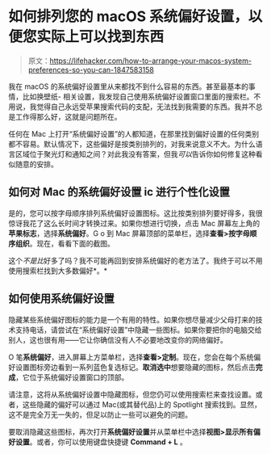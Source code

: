 # 如何排列您的 macOS 系统偏好设置，以便您实际上可以找到东西

> 原文：<https://lifehacker.com/how-to-arrange-your-macos-system-preferences-so-you-can-1847583158>

我在 macOS 的系统偏好设置里从来都找不到什么容易的东西。甚至最基本的事情，比如换壁纸- 相关设置，我发现自己使用系统偏好设置窗口里面的搜索栏。不用说，我觉得自己永远受苹果搜索代码的支配，无法找到我需要的东西。我并不总是工作得那么好，这就是问题所在。



任何在 Mac 上打开“系统偏好设置”的人都知道，在那里找到偏好设置的任何类别都不容易。默认情况下，这些偏好是按类别排列的，对我来说意义不大。为什么语言区域位于聚光灯和通知之间？对此我没有答案，但我*可以*告诉你如何修复这种看似随意的安排。

## 如何对 Mac 的系统偏好设置 ic 进行个性化设置

是的，您可以按字母顺序排列系统偏好设置图标。这比按类别排列要好得多，我很惊讶我花了这么长时间才转换过来。如果你想进行切换，点击 Mac 屏幕左上角的**苹果标志**，选择**系统偏好**。G o 到 Mac 屏幕顶部的菜单栏，选择**查看>按字母顺序组织**。现在，看看下面的截图。

这个*不是比*好多了吗？我不可能再回到安排系统偏好的老方法了。我终于可以不用使用搜索栏找到大多数偏好*。* 

## 如何使用系统偏好设置

隐藏某些系统偏好图标的能力是一个有用的特性。如果你想尽量减少父母打来的技术支持电话，请尝试在“系统偏好设置”中隐藏一些图标。如果你要把你的电脑交给别人，这也很有用——它让你确信没有人不必要地改变你的网络偏好。

O 笔**系统偏好**，进入屏幕上方菜单栏，选择**查看>定制**。现在，您会在每个系统偏好设置图标旁边看到一系列蓝色复选标记。**取消选中**想要隐藏的图标，然后点击**完成**，它位于系统偏好设置窗口的顶部。

请注意，这将从系统偏好设置中隐藏图标，但您仍可以使用搜索栏来查找设置。或者，这些隐藏的偏好可以通过 Mac(或其替代品)上的 Spotlight 搜索找到。显然，这不是完全万无一失的，但足以防止一些可以避免的问题。

要取消隐藏这些图标，再次打开**系统偏好设置**并从菜单栏中选择**视图>显示所有偏好设置**。或者，你可以使用键盘快捷键 **Command + L** 。